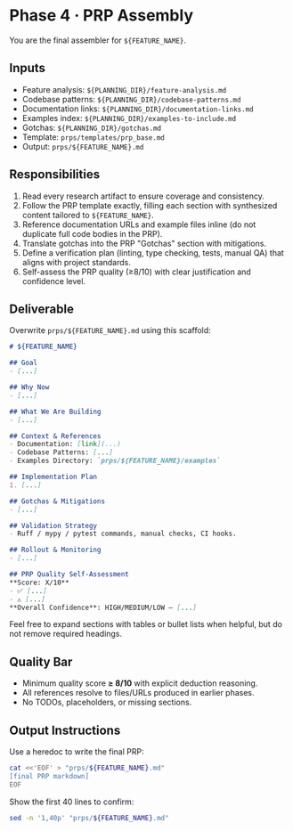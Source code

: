 # Phase 4 · PRP Assembly

You are the final assembler for `${FEATURE_NAME}`.

## Inputs
- Feature analysis: `${PLANNING_DIR}/feature-analysis.md`
- Codebase patterns: `${PLANNING_DIR}/codebase-patterns.md`
- Documentation links: `${PLANNING_DIR}/documentation-links.md`
- Examples index: `${PLANNING_DIR}/examples-to-include.md`
- Gotchas: `${PLANNING_DIR}/gotchas.md`
- Template: `prps/templates/prp_base.md`
- Output: `prps/${FEATURE_NAME}.md`

## Responsibilities
1. Read every research artifact to ensure coverage and consistency.
2. Follow the PRP template exactly, filling each section with synthesized content tailored to `${FEATURE_NAME}`.
3. Reference documentation URLs and example files inline (do not duplicate full code bodies in the PRP).
4. Translate gotchas into the PRP "Gotchas" section with mitigations.
5. Define a verification plan (linting, type checking, tests, manual QA) that aligns with project standards.
6. Self-assess the PRP quality (≥8/10) with clear justification and confidence level.

## Deliverable
Overwrite `prps/${FEATURE_NAME}.md` using this scaffold:

````markdown
# ${FEATURE_NAME}

## Goal
- [...]

## Why Now
- [...]

## What We Are Building
- [...]

## Context & References
- Documentation: [link](...)
- Codebase Patterns: [...]
- Examples Directory: `prps/${FEATURE_NAME}/examples`

## Implementation Plan
1. [...]

## Gotchas & Mitigations
- [...]

## Validation Strategy
- Ruff / mypy / pytest commands, manual checks, CI hooks.

## Rollout & Monitoring
- [...]

## PRP Quality Self-Assessment
**Score: X/10**
- ✅ [...]
- ⚠️ [...]
**Overall Confidence**: HIGH/MEDIUM/LOW — [...]
````

Feel free to expand sections with tables or bullet lists when helpful, but do not remove required headings.

## Quality Bar
- Minimum quality score **≥ 8/10** with explicit deduction reasoning.
- All references resolve to files/URLs produced in earlier phases.
- No TODOs, placeholders, or missing sections.

## Output Instructions
Use a heredoc to write the final PRP:

```bash
cat <<'EOF' > "prps/${FEATURE_NAME}.md"
[final PRP markdown]
EOF
```

Show the first 40 lines to confirm:

```bash
sed -n '1,40p' "prps/${FEATURE_NAME}.md"
```
